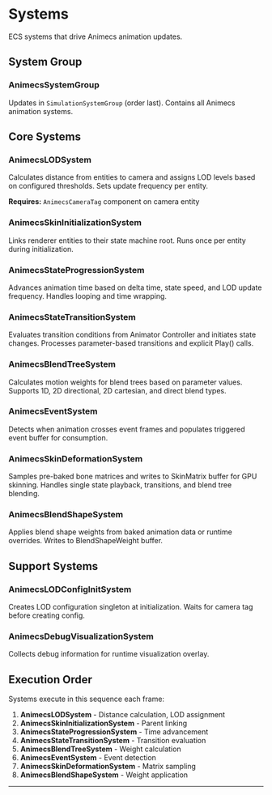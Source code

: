 # Systems

ECS systems that drive Animecs animation updates.

## System Group

### AnimecsSystemGroup

Updates in `SimulationSystemGroup` (order last). Contains all Animecs animation systems.

## Core Systems

### AnimecsLODSystem

Calculates distance from entities to camera and assigns LOD levels based on configured thresholds. Sets update frequency per entity.

**Requires:** `AnimecsCameraTag` component on camera entity

### AnimecsSkinInitializationSystem

Links renderer entities to their state machine root. Runs once per entity during initialization.

### AnimecsStateProgressionSystem

Advances animation time based on delta time, state speed, and LOD update frequency. Handles looping and time wrapping.

### AnimecsStateTransitionSystem

Evaluates transition conditions from Animator Controller and initiates state changes. Processes parameter-based transitions and explicit Play() calls.

### AnimecsBlendTreeSystem

Calculates motion weights for blend trees based on parameter values. Supports 1D, 2D directional, 2D cartesian, and direct blend types.

### AnimecsEventSystem

Detects when animation crosses event frames and populates triggered event buffer for consumption.

### AnimecsSkinDeformationSystem

Samples pre-baked bone matrices and writes to SkinMatrix buffer for GPU skinning. Handles single state playback, transitions, and blend tree blending.

### AnimecsBlendShapeSystem

Applies blend shape weights from baked animation data or runtime overrides. Writes to BlendShapeWeight buffer.

## Support Systems

### AnimecsLODConfigInitSystem

Creates LOD configuration singleton at initialization. Waits for camera tag before creating config.

### AnimecsDebugVisualizationSystem

Collects debug information for runtime visualization overlay.

## Execution Order

Systems execute in this sequence each frame:

1. **AnimecsLODSystem** - Distance calculation, LOD assignment
2. **AnimecsSkinInitializationSystem** - Parent linking
3. **AnimecsStateProgressionSystem** - Time advancement
4. **AnimecsStateTransitionSystem** - Transition evaluation
5. **AnimecsBlendTreeSystem** - Weight calculation
6. **AnimecsEventSystem** - Event detection
7. **AnimecsSkinDeformationSystem** - Matrix sampling
8. **AnimecsBlendShapeSystem** - Weight application

---